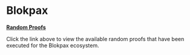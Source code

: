 # Blokpax

**[Random Proofs](https://github.com/blokpax/randomproofs)**

Click the link above to view the available random proofs that have been executed for the Blokpax ecosystem.
